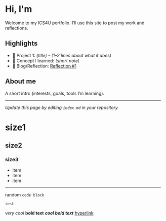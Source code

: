 # Hi, I'm <Your Name>
Welcome to my ICS4U portfolio. I’ll use this site to post my work and reflections.

## Highlights
- 🔧 Project 1: *(title)* – *(1–2 lines about what it does)*
- 🧠 Concept I learned: *(short note)*
- 📝 Blog/Reflection: [Reflection #1](./posts/first_reflection.md)

## About me
A short intro (interests, goals, tools I’m learning).

---
*Update this page by editing `index.md` in your repository.*


# size1
## size2
### size3
 - item
 - item
 - item

---
random `code block`
```
test
```
*very cool*
**bold text**
***cool bold text***
[hyperlink](https://google.com/)
